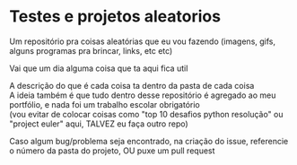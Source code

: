 # Testes e projetos aleatorios
Um repositório pra coisas aleatórias que eu vou fazendo (imagens, gifs, alguns programas pra brincar, links, etc etc)

Vai que um dia alguma coisa que ta aqui fica util

A descrição do que é cada coisa ta dentro da pasta de cada coisa
<br> A ideia também é que tudo dentro desse repositório é agregado ao meu portfólio, e nada foi um trabalho escolar obrigatório
<br>(vou evitar de colocar coisas como "top 10 desafios python resolução" ou "project euler" aqui, TALVEZ eu faça outro repo)

Caso algum bug/problema seja encontrado, na criação do issue, referencie o número da pasta do projeto, OU puxe um pull request

